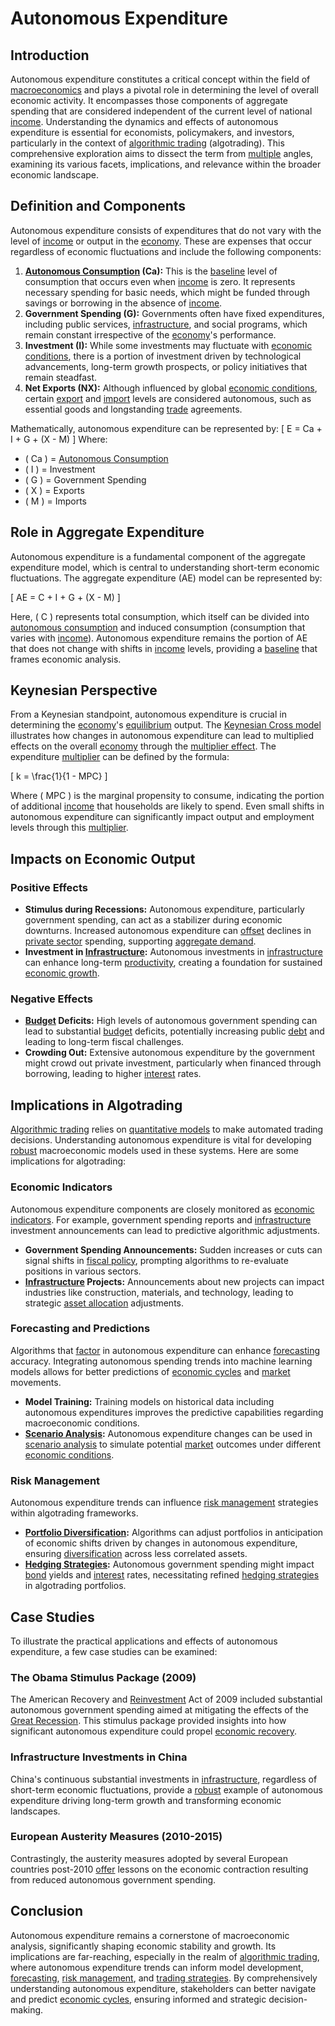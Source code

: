 # Autonomous Expenditure

## Introduction
Autonomous expenditure constitutes a critical concept within the field of [macroeconomics](../m/macroeconomics.md) and plays a pivotal role in determining the level of overall economic activity. It encompasses those components of aggregate spending that are considered independent of the current level of national [income](../i/income.md). Understanding the dynamics and effects of autonomous expenditure is essential for economists, policymakers, and investors, particularly in the context of [algorithmic trading](../a/accountability.md) (algotrading). This comprehensive exploration aims to dissect the term from [multiple](../m/multiple.md) angles, examining its various facets, implications, and relevance within the broader economic landscape.

## Definition and Components
Autonomous expenditure consists of expenditures that do not vary with the level of [income](../i/income.md) or output in the [economy](../e/economy.md). These are expenses that occur regardless of economic fluctuations and include the following components:

1. **[Autonomous Consumption](../a/autonomous_consumption.md) (Ca):** This is the [baseline](../b/baseline.md) level of consumption that occurs even when [income](../i/income.md) is zero. It represents necessary spending for basic needs, which might be funded through savings or borrowing in the absence of [income](../i/income.md).
2. **Government Spending (G):** Governments often have fixed expenditures, including public services, [infrastructure](../i/infrastructure.md), and social programs, which remain constant irrespective of the [economy](../e/economy.md)'s performance.
3. **Investment (I):** While some investments may fluctuate with [economic conditions](../e/economic_conditions.md), there is a portion of investment driven by technological advancements, long-term growth prospects, or policy initiatives that remain steadfast.
4. **Net Exports (NX):** Although influenced by global [economic conditions](../e/economic_conditions.md), certain [export](../e/export.md) and [import](../i/import.md) levels are considered autonomous, such as essential goods and longstanding [trade](../t/trade.md) agreements.

Mathematically, autonomous expenditure can be represented by:
\[ E = Ca + I + G + (X - M) \]
Where:
- \( Ca \) = [Autonomous Consumption](../a/autonomous_consumption.md)
- \( I \) = Investment
- \( G \) = Government Spending
- \( X \) = Exports
- \( M \) = Imports

## Role in Aggregate Expenditure
Autonomous expenditure is a fundamental component of the aggregate expenditure model, which is central to understanding short-term economic fluctuations. The aggregate expenditure (AE) model can be represented by:

\[ AE = C + I + G + (X - M) \]

Here, \( C \) represents total consumption, which itself can be divided into [autonomous consumption](../a/autonomous_consumption.md) and induced consumption (consumption that varies with [income](../i/income.md)). Autonomous expenditure remains the portion of AE that does not change with shifts in [income](../i/income.md) levels, providing a [baseline](../b/baseline.md) that frames economic analysis.

## Keynesian Perspective
From a Keynesian standpoint, autonomous expenditure is crucial in determining the [economy](../e/economy.md)'s [equilibrium](../e/equilibrium.md) output. The [Keynesian Cross model](../k/keynesian_cross_model_in_trading.md) illustrates how changes in autonomous expenditure can lead to multiplied effects on the overall [economy](../e/economy.md) through the [multiplier effect](../m/multiplier_effect.md). The expenditure [multiplier](../m/multiplier.md) can be defined by the formula:

\[ k = \frac{1}{1 - MPC} \]

Where \( MPC \) is the marginal propensity to consume, indicating the portion of additional [income](../i/income.md) that households are likely to spend. Even small shifts in autonomous expenditure can significantly impact output and employment levels through this [multiplier](../m/multiplier.md).

## Impacts on Economic Output
### Positive Effects
- **Stimulus during Recessions:** Autonomous expenditure, particularly government spending, can act as a stabilizer during economic downturns. Increased autonomous expenditure can [offset](../o/offset.md) declines in [private sector](../p/private_sector.md) spending, supporting [aggregate demand](../a/aggregate_demand.md).
- **Investment in [Infrastructure](../i/infrastructure.md):** Autonomous investments in [infrastructure](../i/infrastructure.md) can enhance long-term [productivity](../p/productivity.md), creating a foundation for sustained [economic growth](../e/economic_growth.md).

### Negative Effects
- **[Budget](../b/budget.md) Deficits:** High levels of autonomous government spending can lead to substantial [budget](../b/budget.md) deficits, potentially increasing public [debt](../d/debt.md) and leading to long-term fiscal challenges.
- **Crowding Out:** Extensive autonomous expenditure by the government might crowd out private investment, particularly when financed through borrowing, leading to higher [interest](../i/interest.md) rates.

## Implications in Algotrading
[Algorithmic trading](../a/accountability.md) relies on [quantitative models](../q/quantitative_models.md) to make automated trading decisions. Understanding autonomous expenditure is vital for developing [robust](../r/robust.md) macroeconomic models used in these systems. Here are some implications for algotrading:

### Economic Indicators
Autonomous expenditure components are closely monitored as [economic indicators](../e/economic_indicators.md). For example, government spending reports and [infrastructure](../i/infrastructure.md) investment announcements can lead to predictive algorithmic adjustments.

- **Government Spending Announcements:** Sudden increases or cuts can signal shifts in [fiscal policy](../f/fiscal_policy.md), prompting algorithms to re-evaluate positions in various sectors.
- **[Infrastructure](../i/infrastructure.md) Projects:** Announcements about new projects can impact industries like construction, materials, and technology, leading to strategic [asset allocation](../a/asset_allocation.md) adjustments.

### Forecasting and Predictions
Algorithms that [factor](../f/factor.md) in autonomous expenditure can enhance [forecasting](../f/forecasting.md) accuracy. Integrating autonomous spending trends into machine learning models allows for better predictions of [economic cycles](../e/economic_cycles.md) and [market](../m/market.md) movements.

- **Model Training:** Training models on historical data including autonomous expenditures improves the predictive capabilities regarding macroeconomic conditions.
- **[Scenario Analysis](../s/scenario_analysis.md):** Autonomous expenditure changes can be used in [scenario analysis](../s/scenario_analysis.md) to simulate potential [market](../m/market.md) outcomes under different [economic conditions](../e/economic_conditions.md).

### Risk Management
Autonomous expenditure trends can influence [risk management](../r/risk_management.md) strategies within algotrading frameworks.

- **[Portfolio Diversification](../p/portfolio_diversification.md):** Algorithms can adjust portfolios in anticipation of economic shifts driven by changes in autonomous expenditure, ensuring [diversification](../d/diversification.md) across less correlated assets.
- **[Hedging Strategies](../h/hedging_strategies.md):** Autonomous government spending might impact [bond](../b/bond.md) yields and [interest](../i/interest.md) rates, necessitating refined [hedging strategies](../h/hedging_strategies.md) in algotrading portfolios.

## Case Studies
To illustrate the practical applications and effects of autonomous expenditure, a few case studies can be examined:

### The Obama Stimulus Package (2009)
The American Recovery and [Reinvestment](../r/reinvestment.md) Act of 2009 included substantial autonomous government spending aimed at mitigating the effects of the [Great Recession](../g/great_recession.md). This stimulus package provided insights into how significant autonomous expenditure could propel [economic recovery](../e/economic_recovery.md).

### Infrastructure Investments in China
China's continuous substantial investments in [infrastructure](../i/infrastructure.md), regardless of short-term economic fluctuations, provide a [robust](../r/robust.md) example of autonomous expenditure driving long-term growth and transforming economic landscapes.

### European Austerity Measures (2010-2015)
Contrastingly, the austerity measures adopted by several European countries post-2010 [offer](../o/offer.md) lessons on the economic contraction resulting from reduced autonomous government spending.

## Conclusion
Autonomous expenditure remains a cornerstone of macroeconomic analysis, significantly shaping economic stability and growth. Its implications are far-reaching, especially in the realm of [algorithmic trading](../a/accountability.md), where autonomous expenditure trends can inform model development, [forecasting](../f/forecasting.md), [risk management](../r/risk_management.md), and [trading strategies](../t/trading_strategies.md). By comprehensively understanding autonomous expenditure, stakeholders can better navigate and predict [economic cycles](../e/economic_cycles.md), ensuring informed and strategic decision-making.